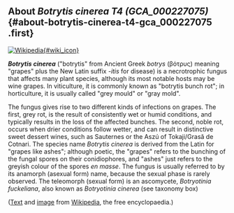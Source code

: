 About *Botrytis cinerea T4 (GCA\_000227075)* {#about-botrytis-cinerea-t4-gca_000227075 .first}
--------------------------------------------

[![Wikipedia](/img/wikipedia_logo_v2_en.png){#wiki_icon}](http://en.wikipedia.org/wiki/Botrytis_cinerea)

***Botrytis cinerea*** (\"botrytis\" from Ancient Greek *botrys*
(βότρυς) meaning \"grapes\" plus the New Latin suffix *-itis* for
disease) is a necrotrophic fungus that affects many plant species,
although its most notable hosts may be wine grapes. In viticulture, it
is commonly known as \"botrytis bunch rot\"; in horticulture, it is
usually called \"grey mould\" or \"gray mold\".

The fungus gives rise to two different kinds of infections on grapes.
The first, grey rot, is the result of consistently wet or humid
conditions, and typically results in the loss of the affected bunches.
The second, noble rot, occurs when drier conditions follow wetter, and
can result in distinctive sweet dessert wines, such as Sauternes or the
Aszú of Tokaji/Grasă de Cotnari. The species name *Botrytis cinerea* is
derived from the Latin for \"grapes like ashes\"; although poetic, the
\"grapes\" refers to the bunching of the fungal spores on their
conidiophores, and \"ashes\" just refers to the greyish colour of the
spores *en masse*. The fungus is usually referred to by its anamorph
(asexual form) name, because the sexual phase is rarely observed. The
teleomorph (sexual form) is an ascomycete, *Botryotinia fuckeliana*,
also known as *Botryotinia cinerea* (see taxonomy box)

([Text](http://en.wikipedia.org/wiki/Botrytis_cinerea) and
[image](https://commons.wikimedia.org/wiki/File:Aardbei_Lambada_vruchtrot_Botrytis_cinerea.jpg)
from [Wikipedia](http://en.wikipedia.org/), the free encyclopaedia.)
